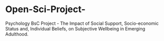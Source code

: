 # Open-Sci-Project-
Psychology BsC Project - The Impact of Social Support, Socio-economic Status and, Individual Beliefs, on Subjective Wellbeing in Emerging Adulthood.
